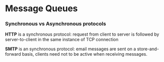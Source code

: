 # Message Queues
### Synchronous vs Asynchronous protocols
**HTTP** is a synchronous protocol: request from client to server is followed by server-to-client in the same instance of TCP connection

**SMTP** is an synchronous protocol: email messages are sent on a store-and-forward basis, clients need not to be active when receiving messages.


<!--stackedit_data:
eyJoaXN0b3J5IjpbLTExNTA0OTYwMzJdfQ==
-->